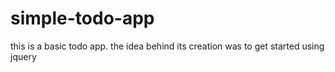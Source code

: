 # simple-todo-app
this is a basic todo app. the idea behind its creation was to get started using jquery

